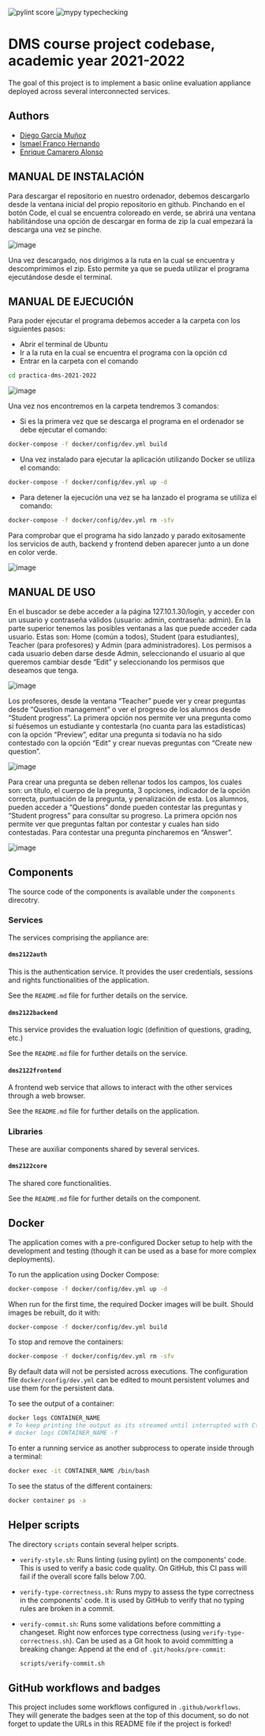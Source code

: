 ![pylint score](https://github.com/eca1001/practica-dms-2021-2022/workflows/pylint%20score/badge.svg)
![mypy typechecking](https://github.com/eca1001/practica-dms-2021-2022/workflows/mypy%20typechecking/badge.svg)

# DMS course project codebase, academic year 2021-2022

The goal of this project is to implement a basic online evaluation appliance deployed across several interconnected services.

## Authors
- [Diego García Muñoz](https://github.com/dgm1003)
- [Ismael Franco Hernando](https://github.com/ifh1001)
- [Enrique Camarero Alonso](https://github.com/eca1001)

## MANUAL DE INSTALACIÓN
Para descargar el repositorio en nuestro ordenador, debemos descargarlo desde la ventana inicial del propio repositorio en github. 
Pinchando en el botón Code, el cual se encuentra coloreado en verde, se abrirá una ventana habilitándose una opción de descargar en forma de zip la cual empezará la descarga una vez se pinche.
 
![image](https://user-images.githubusercontent.com/56863859/144721061-f6e80329-70be-40aa-912f-7f23ca8e2bc7.png)

Una vez descargado, nos dirigimos a la ruta en la cual se encuentra y descomprimimos el zip. Esto permite ya que se pueda utilizar el programa ejecutándose desde el terminal.

## MANUAL DE EJECUCIÓN
Para poder ejecutar el programa debemos acceder a la carpeta con los siguientes pasos:
- Abrir el terminal de Ubuntu
-	Ir a la ruta en la cual se encuentra el programa con la opción cd
-	Entrar en la carpeta con el comando 
```bash
cd practica-dms-2021-2022
```
 
![image](https://user-images.githubusercontent.com/56863859/144721055-66581532-f3f2-499d-b66a-2d2a75ec3610.png)

Una vez nos encontremos en la carpeta tendremos 3 comandos:
-	Si es la primera vez que se descarga el programa en el ordenador se debe ejecutar el comando:
```bash
docker-compose -f docker/config/dev.yml build
```
-	Una vez instalado para ejecutar la aplicación utilizando Docker se utiliza el comando:
```bash
docker-compose -f docker/config/dev.yml up -d
```
-	Para detener la ejecución una vez se ha lanzado el programa se utiliza el comando:
```bash
docker-compose -f docker/config/dev.yml rm -sfv 
```
Para comprobar que el programa ha sido lanzado y parado exitosamente los servicios de auth, backend y frontend deben aparecer junto a un done en color verde.

![image](https://user-images.githubusercontent.com/56863859/144721052-0e4ba5f4-1cf2-4a62-af89-69643eb55196.png)

## MANUAL DE USO
En el buscador se debe acceder a la página 127.10.1.30/login, y acceder con un usuario y contraseña válidos (usuario: admin, contraseña: admin).
En la parte superior tenemos las posibles ventanas a las que puede acceder cada usuario. Estas son: Home (común a todos), Student (para estudiantes), Teacher (para profesores) y Admin (para administradores).
Los permisos a cada usuario deben darse desde Admin, seleccionando el usuario al que queremos cambiar desde “Edit” y seleccionando los permisos que deseamos que tenga.

![image](https://user-images.githubusercontent.com/56863859/144721042-2d5e14c3-b358-44dc-b955-b5807938355b.png)
 
Los profesores, desde la ventana “Teacher” puede ver y crear preguntas desde “Question management” o ver el progreso de los alumnos desde “Student progress”. La primera opción nos permite ver una pregunta como si fuésemos un estudiante y contestarla (no cuanta para las estadísticas) con la opción “Preview”, editar una pregunta si todavía no ha sido contestado con la opción “Edit” y crear nuevas preguntas con “Create new question”.

![image](https://user-images.githubusercontent.com/56863859/144721035-30eb9f31-59cd-4cb8-b2ca-916a99e200d2.png)
 
Para crear una pregunta se deben rellenar todos los campos, los cuales son: un título, el cuerpo de la pregunta, 3 opciones, indicador de la opción correcta, puntuación de la pregunta, y penalización de esta.
Los alumnos, pueden acceder a “Questions” donde pueden contestar las preguntas y “Student progress” para consultar su progreso. La primera opción nos permite ver que preguntas faltan por contestar y cuales han sido contestadas. Para contestar una pregunta pincharemos en “Answer”.
 
![image](https://user-images.githubusercontent.com/56863859/144721023-8e219f3c-7ee9-4568-9d96-375df559a6b6.png)


## Components

The source code of the components is available under the `components` direcotry.

### Services

The services comprising the appliance are:

#### `dms2122auth`

This is the authentication service. It provides the user credentials, sessions and rights functionalities of the application.

See the `README.md` file for further details on the service.

#### `dms2122backend`

This service provides the evaluation logic (definition of questions, grading, etc.)

See the `README.md` file for further details on the service.

#### `dms2122frontend`

A frontend web service that allows to interact with the other services through a web browser.

See the `README.md` file for further details on the application.

### Libraries

These are auxiliar components shared by several services.

#### `dms2122core`

The shared core functionalities.

See the `README.md` file for further details on the component.

## Docker

The application comes with a pre-configured Docker setup to help with the development and testing (though it can be used as a base for more complex deployments).

To run the application using Docker Compose:

```bash
docker-compose -f docker/config/dev.yml up -d
```

When run for the first time, the required Docker images will be built. Should images be rebuilt, do it with:

```bash
docker-compose -f docker/config/dev.yml build
```

To stop and remove the containers:

```bash
docker-compose -f docker/config/dev.yml rm -sfv
```

By default data will not be persisted across executions. The configuration file `docker/config/dev.yml` can be edited to mount persistent volumes and use them for the persistent data.

To see the output of a container:

```bash
docker logs CONTAINER_NAME
# To keep printing the output as its streamed until interrupted with Ctrl+C:
# docker logs CONTAINER_NAME -f
```

To enter a running service as another subprocess to operate inside through a terminal:

```bash
docker exec -it CONTAINER_NAME /bin/bash
```

To see the status of the different containers:

```bash
docker container ps -a
```

## Helper scripts

The directory `scripts` contain several helper scripts.

- `verify-style.sh`: Runs linting (using pylint) on the components' code. This is used to verify a basic code quality. On GitHub, this CI pass will fail if the overall score falls below 7.00.
- `verify-type-correctness.sh`: Runs mypy to assess the type correctness in the components' code. It is used by GitHub to verify that no typing rules are broken in a commit.
- `verify-commit.sh`: Runs some validations before committing a changeset. Right now enforces type correctness (using `verify-type-correctness.sh`). Can be used as a Git hook to avoid committing a breaking change:
  Append at the end of `.git/hooks/pre-commit`:

  ```bash
  scripts/verify-commit.sh
  ```

## GitHub workflows and badges

This project includes some workflows configured in `.github/workflows`. They will generate the badges seen at the top of this document, so do not forget to update the URLs in this README file if the project is forked!

